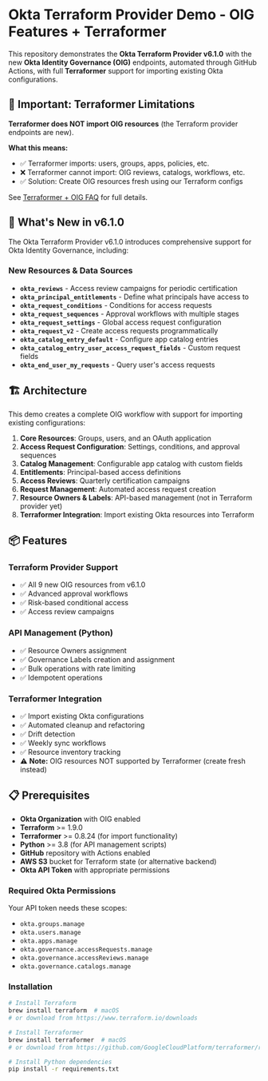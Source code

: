 # Okta Terraform Provider Demo - OIG Features + Terraformer

This repository demonstrates the **Okta Terraform Provider v6.1.0** with the new **Okta Identity Governance (OIG)** endpoints, automated through GitHub Actions, with full **Terraformer** support for importing existing Okta configurations.

## 🚨 Important: Terraformer Limitations

**Terraformer does NOT import OIG resources** (the Terraform provider endpoints are new).

**What this means:**
- ✅ Terraformer imports: users, groups, apps, policies, etc.
- ❌ Terraformer cannot import: OIG reviews, catalogs, workflows, etc.
- ✅ Solution: Create OIG resources fresh using our Terraform configs

See [Terraformer + OIG FAQ](./docs/TERRAFORMER_OIG_FAQ.md) for full details.

## 🎯 What's New in v6.1.0

The Okta Terraform Provider v6.1.0 introduces comprehensive support for Okta Identity Governance, including:

### New Resources & Data Sources

- **`okta_reviews`** - Access review campaigns for periodic certification
- **`okta_principal_entitlements`** - Define what principals have access to
- **`okta_request_conditions`** - Conditions for access requests
- **`okta_request_sequences`** - Approval workflows with multiple stages
- **`okta_request_settings`** - Global access request configuration
- **`okta_request_v2`** - Create access requests programmatically
- **`okta_catalog_entry_default`** - Configure app catalog entries
- **`okta_catalog_entry_user_access_request_fields`** - Custom request fields
- **`okta_end_user_my_requests`** - Query user's access requests

## 🏗️ Architecture

This demo creates a complete OIG workflow with support for importing existing configurations:

1. **Core Resources**: Groups, users, and an OAuth application
2. **Access Request Configuration**: Settings, conditions, and approval sequences
3. **Catalog Management**: Configurable app catalog with custom fields
4. **Entitlements**: Principal-based access definitions
5. **Access Reviews**: Quarterly certification campaigns
6. **Request Management**: Automated access request creation
7. **Resource Owners & Labels**: API-based management (not in Terraform provider yet)
8. **Terraformer Integration**: Import existing Okta resources into Terraform

## 📦 Features

### Terraform Provider Support
- ✅ All 9 new OIG resources from v6.1.0
- ✅ Advanced approval workflows
- ✅ Risk-based conditional access
- ✅ Access review campaigns

### API Management (Python)
- ✅ Resource Owners assignment
- ✅ Governance Labels creation and assignment
- ✅ Bulk operations with rate limiting
- ✅ Idempotent operations

### Terraformer Integration
- ✅ Import existing Okta configurations
- ✅ Automated cleanup and refactoring
- ✅ Drift detection
- ✅ Weekly sync workflows
- ✅ Resource inventory tracking
- ⚠️ **Note:** OIG resources NOT supported by Terraformer (create fresh instead)

## 📋 Prerequisites

- **Okta Organization** with OIG enabled
- **Terraform** >= 1.9.0
- **Terraformer** >= 0.8.24 (for import functionality)
- **Python** >= 3.8 (for API management scripts)
- **GitHub** repository with Actions enabled
- **AWS S3** bucket for Terraform state (or alternative backend)
- **Okta API Token** with appropriate permissions

### Required Okta Permissions

Your API token needs these scopes:
- `okta.groups.manage`
- `okta.users.manage`
- `okta.apps.manage`
- `okta.governance.accessRequests.manage`
- `okta.governance.accessReviews.manage`
- `okta.governance.catalogs.manage`

### Installation
```bash
# Install Terraform
brew install terraform  # macOS
# or download from https://www.terraform.io/downloads

# Install Terraformer
brew install terraformer  # macOS
# or download from https://github.com/GoogleCloudPlatform/terraformer/releases

# Install Python dependencies
pip install -r requirements.txt

